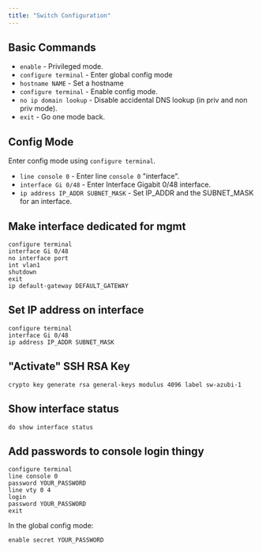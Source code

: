 ```yaml
---
title: "Switch Configuration"
---
```


## Basic Commands

* `enable` - Privileged mode.
* `configure terminal` - Enter global config mode
* `hostname NAME` - Set a hostname
* `configure terminal` - Enable config mode.
* `no ip domain lookup` - Disable accidental DNS lookup (in priv and non priv mode).
* `exit` - Go one mode back.

## Config Mode

Enter config mode using `configure terminal`.

* `line console 0` - Enter line `console 0` "interface".
* `interface Gi 0/48` - Enter Interface Gigabit 0/48 interface.
* `ip address IP_ADDR SUBNET_MASK` - Set IP_ADDR and the SUBNET_MASK for an interface.

## Make interface dedicated for mgmt

```shell
configure terminal
interface Gi 0/48
no interface port
int vlan1
shutdown
exit
ip default-gateway DEFAULT_GATEWAY
```

## Set IP address on interface

```shell
configure terminal
interface Gi 0/48
ip address IP_ADDR SUBNET_MASK
```

## "Activate" SSH RSA Key

```shell
crypto key generate rsa general-keys modulus 4096 label sw-azubi-1
```

## Show interface status

```shell
do show interface status
```

## Add passwords to console login thingy

```shell
configure terminal
line console 0
password YOUR_PASSWORD
line vty 0 4
login
password YOUR_PASSWORD
exit
```

In the global config mode:

```shell
enable secret YOUR_PASSWORD
```
